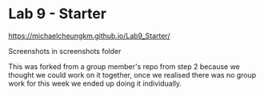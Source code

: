 # Lab 9 - Starter

https://michaelcheungkm.github.io/Lab9_Starter/

Screenshots in screenshots folder

This was forked from a group member's repo from step 2 because we thought we could work on it together, once we realised there was no group work for this week we ended up doing it individually.
